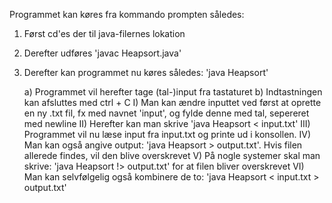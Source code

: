 Programmet kan køres fra kommando prompten således:

1) Først cd'es der til java-filernes lokation

2) Derefter udføres 'javac Heapsort.java'

3) Derefter kan programmet nu køres således: 'java Heapsort'

    a) Programmet vil herefter tage (tal-)input fra tastaturet
    b) Indtastningen kan afsluttes med ctrl + C
      I) Man kan ændre inputtet ved først at oprette en ny .txt fil, fx med navnet 'input', og fylde denne med tal, sepereret med newline
      II) Herefter kan man skrive 'java Heapsort < input.txt'
      III) Programmet vil nu læse input fra input.txt og printe ud i konsollen.
      IV) Man kan også angive output: 'java Heapsort > output.txt'. Hvis filen allerede findes, vil den blive overskrevet
      V) På nogle systemer skal man skrive: 'java Heapsort !> output.txt' for at filen bliver overskrevet
      VI) Man kan selvfølgelig også kombinere de to: 'java Heapsort < input.txt > output.txt'
